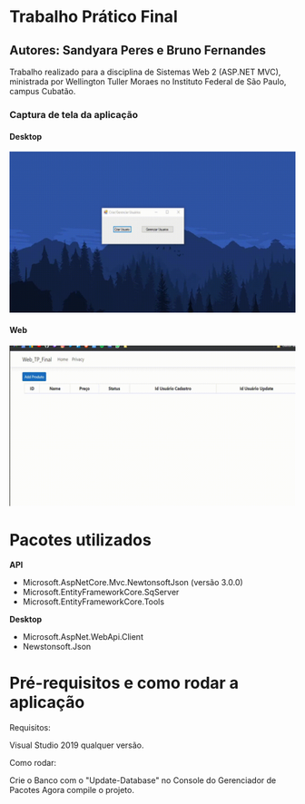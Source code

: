 # Trabalho Prático Final
## Autores: Sandyara Peres e Bruno Fernandes
Trabalho realizado para a disciplina de Sistemas Web 2 (ASP.NET MVC), ministrada por Wellington Tuller Moraes no Instituto Federal de São Paulo, campus Cubatão.  

### Captura de tela da aplicação
#### Desktop
![Funcionamento do app](capturaDesktop.gif)
#### Web
![Funcionamento do app](capturaWeb.gif)

# Pacotes utilizados

**API**
- Microsoft.AspNetCore.Mvc.NewtonsoftJson (versão 3.0.0)
- Microsoft.EntityFrameworkCore.SqServer
- Microsoft.EntityFrameworkCore.Tools

**Desktop**
- Microsoft.AspNet.WebApi.Client
- Newstonsoft.Json

# Pré-requisitos e como rodar a aplicação

Requisitos:

Visual Studio 2019 qualquer versão.

Como rodar:

Crie o Banco com o "Update-Database" no Console do Gerenciador de Pacotes
Agora compile o projeto.